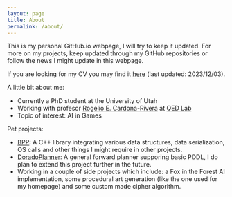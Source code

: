 ```yaml
---
layout: page
title: About
permalink: /about/
---
```


This is my personal GitHub.io webpage, I will try to keep it updated.
For more on my projects, keep updated through my GitHub repositories or follow the news I might update in this webpage.

If you are looking for my CV you may find it [here](/resources/CV_English_Short.pdf) (last updated: 2023/12/03).

A little bit about me:

- Currently a PhD student at the University of Utah
- Working with profesor [Rogelio E. Cardona-Rivera](http://rogel.io/) at [QED Lab](http://qed.cs.utah.edu/)
- Topic of interest: AI in Games

Pet projects:

- [BPP](https://github.com/BlopaSc/BPP): A C++ library integrating various data structures, data serialization, OS calls and other things I might require in other projects.
- [DoradoPlanner](https://github.com/BlopaSc/DoradoPlanner): A general forward planner supporing basic PDDL, I do plan to extend this project further in the future.
- Working in a couple of side projects which include: a Fox in the Forest AI implementation, some procedural art generation (like the one used for my homepage) and some custom made cipher algorithm.
